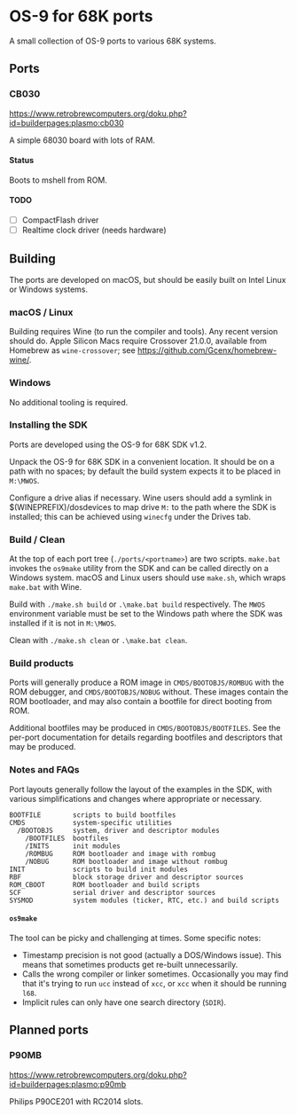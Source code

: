 # OS-9 for 68K ports

A small collection of OS-9 ports to various 68K systems.

## Ports
### CB030
https://www.retrobrewcomputers.org/doku.php?id=builderpages:plasmo:cb030

A simple 68030 board with lots of RAM. 

#### Status
Boots to mshell from ROM.

#### TODO
 - [ ] CompactFlash driver
 - [ ] Realtime clock driver (needs hardware)

## Building
The ports are developed on macOS, but should be easily built on Intel
Linux or Windows systems.

### macOS / Linux
Building requires Wine (to run the compiler and tools). Any recent version
should do. Apple Silicon Macs require Crossover 21.0.0, available from
Homebrew as `wine-crossover`; see https://github.com/Gcenx/homebrew-wine/.

### Windows
No additional tooling is required.

### Installing the SDK
Ports are developed using the OS-9 for 68K SDK v1.2.

Unpack the OS-9 for 68K SDK in a convenient location. It should be on a 
path with no spaces; by default the build system expects it to be placed 
in `M:\MWOS`.

Configure a drive alias if necessary. Wine users should add a symlink
in $(WINEPREFIX)/dosdevices to map drive `M:` to the path where the SDK
is installed; this can be achieved using `winecfg` under the Drives tab.

### Build / Clean
At the top of each port tree (`./ports/<portname>`) are two scripts.
`make.bat` invokes the `os9make` utility from the SDK and can be called 
directly on a Windows system. macOS and Linux users should use `make.sh`,
which wraps `make.bat` with Wine.

Build with `./make.sh build` or `.\make.bat build` respectively. The
`MWOS` environment variable must be set to the Windows path where the
SDK was installed if it is not in `M:\MWOS`.

Clean with `./make.sh clean` or `.\make.bat clean`.

### Build products
Ports will generally produce a ROM image in `CMDS/BOOTOBJS/ROMBUG` with
the ROM debugger, and `CMDS/BOOTOBJS/NOBUG` without. These images
contain the ROM bootloader, and may also contain a bootfile for direct
booting from ROM.

Additional bootfiles may be produced in `CMDS/BOOTOBJS/BOOTFILES`. See 
the per-port documentation for details regarding bootfiles and 
descriptors that may be produced.

### Notes and FAQs
Port layouts generally follow the layout of the examples in the SDK,
with various simplifications and changes where appropriate or necessary.

    BOOTFILE        scripts to build bootfiles
    CMDS            system-specific utilities
      /BOOTOBJS     system, driver and descriptor modules
        /BOOTFILES  bootfiles
        /INITS      init modules
        /ROMBUG     ROM bootloader and image with rombug
        /NOBUG      ROM bootloader and image without rombug
    INIT            scripts to build init modules
    RBF             block storage driver and descriptor sources
    ROM_CBOOT       ROM bootloader and build scripts
    SCF             serial driver and descriptor sources
    SYSMOD          system modules (ticker, RTC, etc.) and build scripts

#### `os9make`
The tool can be picky and challenging at times. Some specific notes:
 - Timestamp precision is not good (actually a DOS/Windows issue). This
   means that sometimes products get re-built unnecessarily.
 - Calls the wrong compiler or linker sometimes. Occasionally you may
   find that it's trying to run `ucc` instead of `xcc`, or `xcc` when
   it should be running `l68`.
 - Implicit rules can only have one search directory (`SDIR`).

## Planned ports

### P90MB
https://www.retrobrewcomputers.org/doku.php?id=builderpages:plasmo:p90mb

Philips P90CE201 with RC2014 slots.
